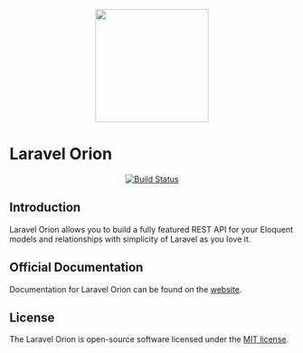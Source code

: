 <p align="center">
    <img src="https://res.cloudinary.com/dudxt4lp6/image/upload/v1572018972/logo_kqef3x.svg" width="200">
    <h1>Laravel Orion</h1>
</p>

<p align="center">
<a href="https://travis-ci.org/laravel-orion/laravel-orion"><img src="https://travis-ci.org/laravel-orion/laravel-orion.svg" alt="Build Status"></a>
</p>

## Introduction

Laravel Orion allows you to build a fully featured REST API for your Eloquent models and relationships with simplicity of Laravel as you love it.

## Official Documentation

Documentation for Laravel Orion can be found on the [website](https://laravel-orion.github.io/docs/).

## License

The Laravel Orion is open-source software licensed under the [MIT license](https://opensource.org/licenses/MIT).
